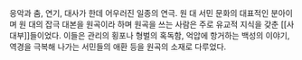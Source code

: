 응악과 춤, 연기, 대사가 한데 어우러진 일종의 연극. 원 대 서민 문화의 대표적인 분아이며 원 대의 잡극 대본을 원곡이라 하며 원곡을 쓰는 사람은 주로 유교적 지식을 갖춘 [[사대부]]들이었다. 이들은 관리의 횡포나 형벌의 혹독함, 억압에 항거하는 백성의 이야기, 역경을 극복해 나가는 서민들의 애환 등을 원곡의 소재로 다루었다.